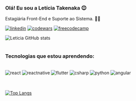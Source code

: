 ### Olá! Eu sou a Letícia Takenaka 😊
Estagiária Front-End e Suporte ao Sistema. 👩‍💻 <p>
[![linkedin](https://img.shields.io/badge/LinkedIn-0077B5?style=for-the-badge&logo=linkedin&logoColor=white)](https://www.linkedin.com/in/leticiatakenaka/)
[![codewars](https://img.shields.io/badge/Codewars-B1361E?style=for-the-badge&logo=Codewars&logoColor=white)](https://www.codewars.com/users/leticiatakenaka/)
[![freecodecamp](https://img.shields.io/badge/freecodecamp-27273D?style=for-the-badge&logo=freecodecamp&logoColor=white)](https://www.freecodecamp.org/leticiatakenaka/)


![Leticia GitHub stats](https://github-readme-stats.vercel.app/api?username=leticiatakenaka&show_icons=true&)</br></br>


### Tecnologias que estou aprendendo:

<div style="display: inline_block"><br/>
   <img align="center" alt="react" src="https://img.shields.io/badge/React-61DAFB?style=for-the-badge&logo=react&logoColor=black" />
  <img align="center" alt="reactnative" src="https://img.shields.io/badge/React_Native-20232A?style=for-the-badge&logo=react&logoColor=61DAFB" / >
  <img align="center" alt="flutter" src="https://img.shields.io/badge/Flutter-02569B?style=for-the-badge&logo=flutter&logoColor=white" / >
  <img align="center" alt="csharp" src="https://img.shields.io/badge/C%23-239120?style=for-the-badge&logo=c-sharp&logoColor=white" / >
  <img align="center" alt="python" src="https://img.shields.io/badge/Python-3776AB?style=for-the-badge&logo=python&logoColor=white" / >
  <img align="center" alt="angular" src="https://img.shields.io/badge/Angular-DD0031?style=for-the-badge&logo=angular&logoColor=white" />
 	
</div></br></br>


[![Top Langs](https://github-readme-stats.vercel.app/api/top-langs/?username=leticiatakenaka&layout=compact)](https://github.com/leticiatakenaka/github-readme-stats)
